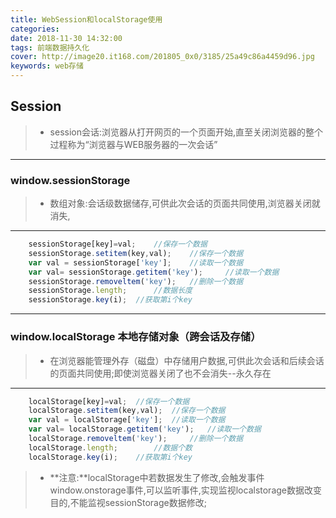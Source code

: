 ```yaml
---
title: WebSession和localStorage使用
categories: 
date: 2018-11-30 14:32:00
tags: 前端数据持久化
cover: http://image20.it168.com/201805_0x0/3185/25a49c86a4459d96.jpg
keywords: web存储
---
```

## Session
>* session会话:浏览器从打开网页的一个页面开始,直至关闭浏览器的整个过程称为“浏览器与WEB服务器的一次会话”
----
### window.sessionStorage
>* 数组对象:会话级数据储存,可供此次会话的页面共同使用,浏览器关闭就消失,
----
```javascript
	sessionStorage[key]=val; 	//保存一个数据
	sessionStorage.setitem(key,val); 	//保存一个数据
	var val = sessionStorage['key']; 	//读取一个数据
	var val= sessionStorage.getitem('key'); 	//读取一个数据
	sessionStorage.removeltem('key'); 	//删除一个数据
	sessionStorage.length; 	 	//数据长度
	sessionStorage.key(i); 	//获取第i个key
```
-----
### window.localStorage 本地存储对象（跨会话及存储）
>* 在浏览器能管理外存（磁盘）中存储用户数据,可供此次会话和后续会话的页面共同使用;即使浏览器关闭了也不会消失--永久存在
----
```javascript
	localStorage[key]=val; 	//保存一个数据
	localStorage.setitem(key,val); 	//保存一个数据
	var val = localStorage['key']; 	//读取一个数据
	var val= localStorage.getitem('key'); 	//读取一个数据
	localStorage.removeltem('key'); 	//删除一个数据
	localStorage.length; 	 	//数据个数
	localStorage.key(i); 	//获取第i个key
```
>* **注意:**localStorage中若数据发生了修改,会触发事件window.onstorage事件,可以监听事件,实现监视localstorage数据改变目的,不能监视sessionStorage数据修改;